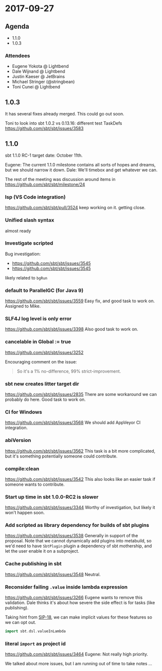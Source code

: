 # 2017-09-27

## Agenda

- 1.1.0
- 1.0.3

### Attendees

- Eugene Yokota @ Lightbend
- Dale Wijnand @ Lightbend
- Justin Kaeser @ JetBrains
- Michael Stringer (@stringbean)
- Toni Cunei @ Lightbend

## 1.0.3

It has several fixes already merged.
This could go out soon.

Toni to look into sbt 1.0.2 vs 0.13.16: different test TaskDefs <https://github.com/sbt/sbt/issues/3583>

## 1.1.0

sbt 1.1.0 RC-1 target date: October 11th.

Eugene: The current 1.1.0 milestone contains all sorts of hopes and dreams, but we should narrow it down.
Dale: We'll timebox and get whatever we can.

The rest of the meeting was discussion around items in https://github.com/sbt/sbt/milestone/24

### lsp (VS Code integration)

https://github.com/sbt/sbt/pull/3524
keep working on it. getting close.

### Unified slash syntax

almost ready

### Investigate scripted

Bug investigation:
- https://github.com/sbt/sbt/issues/3545
- https://github.com/sbt/sbt/issues/3545

likely related to `bgRun`

### default to ParallelGC (for Java 9)

https://github.com/sbt/sbt/issues/3559
Easy fix, and good task to work on.
Assigned to Mike.

### SLF4J log level is only error

https://github.com/sbt/sbt/issues/3398
Also good task to work on.

### cancelable in Global := true

https://github.com/sbt/sbt/issues/3252

Encouraging comment on the issue:

> So it's a 1% no-difference, 99% strict-improvement.

### sbt new creates litter target dir

https://github.com/sbt/sbt/issues/2835
There are some workaround we can probably do here.
Good task to work on.

### CI for Windows

https://github.com/sbt/sbt/issues/3568
We should add AppVeyor CI integration.

### abiVersion

https://github.com/sbt/sbt/issues/3562
This task is a bit more complicated, but it's something potentially someone could contribute.

### compile:clean

https://github.com/sbt/sbt/issues/3542
This also looks like an easier task if someone wants to contribute.

### Start up time in sbt 1.0.0-RC2 is slower

https://github.com/sbt/sbt/issues/3344
Worthy of investigation, but likely it won't happen soon.

### Add scripted as library dependency for builds of sbt plugins

https://github.com/sbt/sbt/issues/3538
Generally in support of the proposal.
Note that we cannot dynamically add plugins into metabuild, so we'd need to have `SbtPlugin` plugin a dependency of sbt mothership, and let the user enable it on a subproject.

### Cache publishing in sbt

https://github.com/sbt/sbt/issues/3548
Neutral.

### Reconsider failing `.value` inside lambda expression

https://github.com/sbt/sbt/issues/3266
Eugene wants to remove this validation. Dale thinks it's about how severe the side effect is for tasks (like publishing).

Taking hint from [SIP-18](http://docs.scala-lang.org/sips/modularizing-language-features.html), we can make implicit values for these features so we can opt out.

```scala
import sbt.dsl.valueInLambda
```

### literal `import` as project id

https://github.com/sbt/sbt/issues/3464
Eugene: Not really high priority.


We talked about more issues, but I am running out of time to take notes
...
